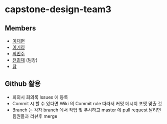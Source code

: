 # capstone-design-team3

## Members
- [이재현](https://github.com/greedy-hacker) 
- [이기영](https://github.com/lgy159) 
- [최민주](https://github.com/minju412)
- [전민재](https://github.com/Madb33) (팀장) 
- [탐](https://github.com/hieupml)

## Github 활용
- 회의시 회의록 Issues 에 등록
- Commit 시 할 수 있다면 Wiki 의 Commit rule 따라서 커밋 메시지 포맷 맞출 것
- Branch 는 각자 branch 에서 작업 및 푸시하고 master 에 pull request 날리면 팀원들과 리뷰후 merge


